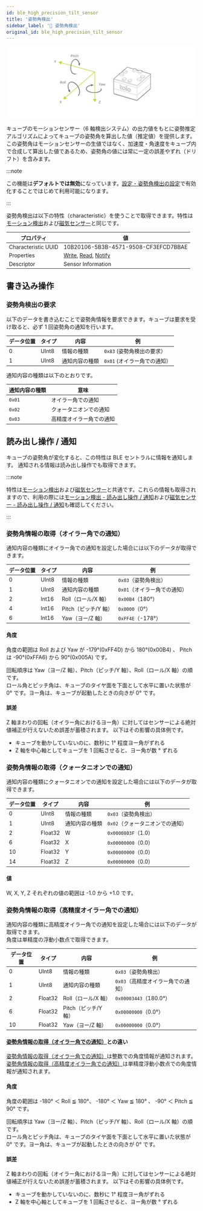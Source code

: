 ```yaml
---
id: ble_high_precision_tilt_sensor
title: '姿勢角検出'
sidebar_label: '🔄 姿勢角検出'
original_id: ble_high_precision_tilt_sensor
---
```


![Cube coordinate system](assets/sensor_cube_axis.svg)

キューブのモーションセンサー（6 軸検出システム）の出力値をもとに姿勢推定アルゴリズムによってキューブの姿勢角を算出した値（推定値）を提供します。  
この姿勢角はモーションセンサーの生値ではなく、加速度・角速度をキューブ内で合成して算出した値であるため、姿勢角の値には常に一定の誤差やずれ（ドリフト）を含みます。

:::note

この機能は**デフォルトでは無効**になっています。[設定 - 姿勢角検出の設定](configuration.md#姿勢角検出の設定)で有効化することではじめて利用可能になります。

:::

姿勢角検出は以下の特性（characteristic）を使うことで取得できます。特性は[モーション検出](sensor.md)および[磁気センサー](magnetic_sensor.md)と同じです。

| プロパティ          | 値                                                                                 |
| ------------------- | ---------------------------------------------------------------------------------- |
| Characteristic UUID | 10B20106-5B3B-4571-9508-CF3EFCD7BBAE                                               |
| Properties          | [Write](#書き込み操作), [Read](#読み出し操作--通知), [Notify](#読み出し操作--通知) |
| Descriptor          | Sensor Information                                                                 |

## 書き込み操作 <span class="update"/>

### 姿勢角検出の要求

以下のデータを書き込むことで姿勢角情報を要求できます。キューブは要求を受け取ると、必ず 1 回姿勢角の通知を行います。

| データ位置 | タイプ | 内容           | 例                                                      |
| ---------- | ------ | -------------- | ------------------------------------------------------- |
| 0          | UInt8  | 情報の種類     | <span class="fixed">`0x83`</span> (姿勢角検出の要求）   |
| 1          | UInt8  | 通知内容の種類 | <span class="fixed">`0x01`</span> (オイラー角での通知） |

通知内容の種類は以下のとおりです。

| 通知内容の種類             | 意味                     |
| -------------------------- | ------------------------ |
| `0x01`                     | オイラー角での通知       |
| `0x02` <span class="new"/> | クォータニオンでの通知   |
| `0x03` <span class="new"/> | 高精度オイラー角での通知 |


## 読み出し操作 / 通知 <span class="update"/>

キューブの姿勢角が変化すると、この特性は BLE セントラルに情報を通知します。
通知される情報は読み出し操作でも取得できます。

:::note

特性は[モーション検出](sensor.md)および[磁気センサー](magnetic_sensor.md)と共通です。これらの情報も取得されますので、利用の際には[モーション検出 - 読み出し操作 / 通知](sensor.md#読み出し操作--通知)および[磁気センサー - 読み出し操作 / 通知](magnetic_sensor.md#読み出し操作--通知)も確認してください。

:::

### 姿勢角情報の取得（オイラー角での通知）

通知内容の種類にオイラー角での通知を設定した場合には以下のデータが取得できます。

| データ位置 | タイプ | 内容                 | 例                                                      |
| ---------- | ------ | -------------------- | ------------------------------------------------------- |
| 0          | UInt8  | 情報の種類           | <span class="fixed">`0x03`</span>（姿勢角検出）         |
| 1          | UInt8  | 通知内容の種類       | <span class="fixed">`0x01`</span>（オイラー角での通知） |
| 2          | Int16  | Roll（ロール/X 軸）  | `0x00B4`（180°）                                        |
| 4          | Int16  | Pitch（ピッチ/Y 軸） | `0x0000`（0°）                                          |
| 6          | Int16  | Yaw（ヨー/Z 軸）     | `0xFF4E`（-178°）                                       |

#### 角度

角度の範囲は Roll および Yaw が -179°(0xFF4D) から 180°(0x00B4) 、 Pitch は -90°(0xFFA6) から 90°(0x005A) です。

回転順序は Yaw（ヨー/Z 軸）、Pitch（ピッチ/Y 軸）、Roll（ロール/X 軸）の順です。  
ロール角とピッチ角は、キューブのタイヤ面を下面として水平に置いた状態が 0° です。ヨー角は、キューブが起動したときの向きが 0° です。

#### 誤差

Z 軸まわりの回転（オイラー角におけるヨー角）に対してはセンサーによる絶対値補正が行えないため誤差が蓄積されます。 以下はその影響の具体例です。

- キューブを動かしていないのに、数秒に 1° 程度ヨー角がずれる
- Z 軸を中心軸としてキューブを 1 回転させると、ヨー角が数 ° ずれる

### 姿勢角情報の取得（クォータニオンでの通知） <span class="new"/>

通知内容の種類にクォータニオンでの通知を設定した場合には以下のデータが取得できます。

| データ位置 | タイプ  | 内容           | 例                                                          |
| ---------- | ------- | -------------- | ----------------------------------------------------------- |
| 0          | UInt8   | 情報の種類     | <span class="fixed">`0x03`</span>（姿勢角検出）             |
| 1          | UInt8   | 通知内容の種類 | <span class="fixed">`0x02`</span>（クォータニオンでの通知） |
| 2          | Float32 | W              | `0x0000803F`（1.0）                                         |
| 6          | Float32 | X              | `0x00000000`（0.0）                                         |
| 10         | Float32 | Y              | `0x00000000`（0.0）                                         |
| 14         | Float32 | Z              | `0x00000000`（0.0）                                         |

#### 値

W, X, Y, Z それぞれの値の範囲は -1.0 から +1.0 です。

### 姿勢角情報の取得（高精度オイラー角での通知） <span class="new"/>

通知内容の種類に高精度オイラー角での通知を設定した場合には以下のデータが取得できます。  
角度は単精度の浮動小数点で取得できます。

| データ位置 | タイプ  | 内容                 | 例                                                            |
| ---------- | ------- | -------------------- | ------------------------------------------------------------- |
| 0          | UInt8   | 情報の種類           | <span class="fixed">`0x03`</span>（姿勢角検出）               |
| 1          | UInt8   | 通知内容の種類       | <span class="fixed">`0x03`</span>（高精度オイラー角での通知） |
| 2          | Float32 | Roll（ロール/X 軸）  | `0x00003443`（180.0°）                                        |
| 6          | Float32 | Pitch（ピッチ/Y 軸） | `0x00000000`（0.0°）                                          |
| 10         | Float32 | Yaw（ヨー/Z 軸）     | `0x00000000`（0.0°）                                          |

#### [姿勢角情報の取得（オイラー角での通知）](ble_high_precision_tilt_sensor#姿勢角情報の取得オイラー角での通知)との違い

[姿勢角情報の取得（オイラー角での通知）](ble_high_precision_tilt_sensor#姿勢角情報の取得オイラー角での通知)は整数での角度情報が通知されます。  
[姿勢角情報の取得（高精度オイラー角での通知）](ble_high_precision_tilt_sensor#姿勢角情報の取得高精度オイラー角での通知-)は単精度浮動小数点での角度情報が通知されます。

#### 角度

角度の範囲は -180° ＜ Roll ≦ 180°、 -180° ＜ Yaw ≦ 180° 、 -90° ＜ Pitch ≦ 90° です。

回転順序は Yaw（ヨー/Z 軸）、Pitch（ピッチ/Y 軸）、Roll（ロール/X 軸）の順です。  
ロール角とピッチ角は、キューブのタイヤ面を下面として水平に置いた状態が 0° です。ヨー角は、キューブが起動したときの向きが 0° です。

#### 誤差

Z 軸まわりの回転（オイラー角におけるヨー角）に対してはセンサーによる絶対値補正が行えないため誤差が蓄積されます。 以下はその影響の具体例です。

- キューブを動かしていないのに、数秒に 1° 程度ヨー角がずれる
- Z 軸を中心軸としてキューブを 1 回転させると、ヨー角が数 ° ずれる
